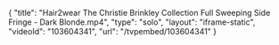 {
    "title": "Hair2wear The Christie Brinkley Collection Full Sweeping Side Fringe - Dark Blonde.mp4",
    "type": "solo",
    "layout": "iframe-static",
    "videoId": "103604341",
    "url": "\/tvpembed\/103604341"
}